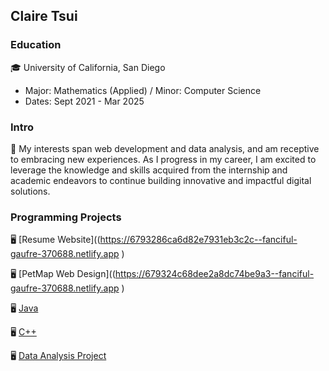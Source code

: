 ## Claire Tsui

### Education
🎓 University of California, San Diego
   - Major: Mathematics (Applied) / Minor: Computer Science  
   - Dates: Sept 2021 - Mar 2025

### Intro 
💬 My interests span web development and data analysis, and am receptive to embracing 
   new experiences. As I progress in my career, I am excited to leverage the knowledge 
   and skills acquired from the internship and academic endeavors to continue building innovative 
   and impactful digital solutions.

### Programming Projects

🖥️ [Resume Website]((https://6793286ca6d82e7931eb3c2c--fanciful-gaufre-370688.netlify.app
)

🖥️ [PetMap Web Design]((https://679324c68dee2a8dc74be9a3--fanciful-gaufre-370688.netlify.app
)

🖥️ [Java](Java)

🖥️ [C++](C++)

🖥️ [Data Analysis Project](DS_project_ucsd)
